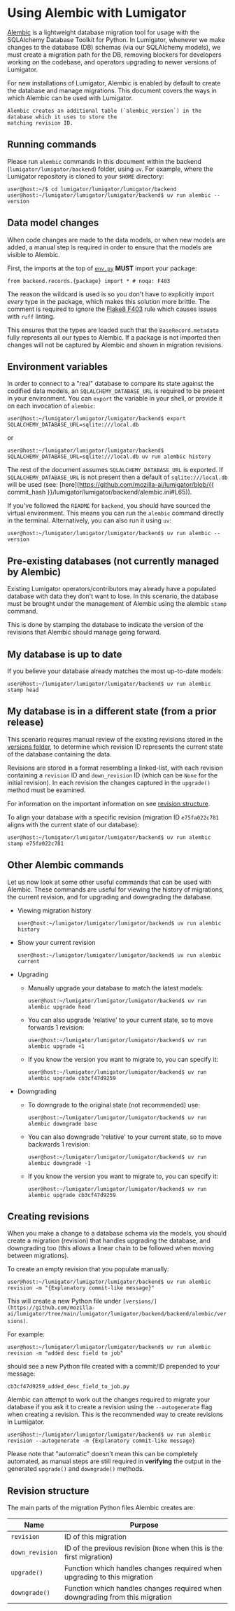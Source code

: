 # Using Alembic with Lumigator

[Alembic](https://alembic.sqlalchemy.org/en/latest/) is a lightweight database migration tool for
usage with the SQLAlchemy Database Toolkit for Python. In Lumigator, whenever we make changes to the
database (DB) schemas (via our SQLAlchemy models), we must create a migration path for the DB,
removing blockers for developers working on the codebase, and operators upgrading to newer versions
of Lumigator.

For new installations of Lumigator, Alembic is enabled by default to create the database and manage
migrations. This document covers the ways in which Alembic can be used with Lumigator.

```{note}
Alembic creates an additional table (`alembic_version`) in the database which it uses to store the
matching revision ID.
```

## Running commands

Please run `alembic` commands in this document within the backend (`lumigator/lumigator/backend`) folder, using `uv`. For example, where the Lumigator repository is cloned to your `$HOME` directory:

```console
user@host:~/$ cd lumigator/lumigator/lumigator/backend
user@host:~/lumigator/lumigator/lumigator/backend$ uv run alembic --version
```

## Data model changes

When code changes are made to the data models, or when new models are added, a manual step is
required in order to ensure that the models are visible to Alembic.

First, the imports at the top of [`env.py`](https://github.com/mozilla-ai/lumigator/blob/main/lumigator/lumigator/backend/backend/alembic/env.py)
**MUST** import your package:

`from backend.records.{package} import * # noqa: F403`

The reason the wildcard is used is so you don't have to explicitly import *every* type in the
package, which makes this solution more brittle. The comment is required to ignore the
[Flake8 F403](https://www.flake8rules.com/rules/F403.html) rule which causes issues with `ruff`
linting.

This ensures that the types are loaded such that the `BaseRecord.metadata` fully represents all our
types to Alembic. If a package is not imported then changes will not be captured by Alembic and
shown in migration revisions.

## Environment variables

In order to connect to a "real" database to compare its state against the codified data models, an
`SQLALCHEMY_DATABASE_URL` is required to be present in your environment. You can `export` the
variable in your shell, or provide it on each invocation of `alembic`:

```console
user@host:~/lumigator/lumigator/lumigator/backend$ export SQLALCHEMY_DATABASE_URL=sqlite:///local.db
```

or

```console
user@host:~/lumigator/lumigator/lumigator/backend$ SQLALCHEMY_DATABASE_URL=sqlite:///local.db uv run alembic history
```

The rest of the document assumes `SQLALCHEMY_DATABASE_URL` is exported. If `SQLALCHEMY_DATABASE_URL`
is not present then a default of `sqlite:///local.db` will be used (see:
[here](https://github.com/mozilla-ai/lumigator/blob/{{ commit_hash }}/lumigator/lumigator/backend/alembic.ini#L65)).

If you've followed the `README` for `backend`, you should have sourced the virtual environment. This
means you can run the `alembic` command directly in the terminal. Alternatively, you can also run it
using `uv`:

```console
user@host:~/lumigator/lumigator/lumigator/backend$ uv run alembic --version
```

## Pre-existing databases (not currently managed by Alembic)

Existing Lumigator operators/contributors may already have a populated database with data they don't
want to lose. In this scenario, the database must be brought under the management of Alembic using
the alembic `stamp` command.

This is done by stamping the database to indicate the version of the revisions that Alembic should
manage going forward.

## My database is up to date

If you believe your database already matches the most up-to-date models:

```console
user@host:~/lumigator/lumigator/lumigator/backend$ uv run alembic stamp head
```

## My database is in a different state (from a prior release)

This scenario requires manual review of the existing revisions stored in the
[versions folder](https://github.com/mozilla-ai/lumigator/tree/main/lumigator/lumigator/backend/backend/alembic/versions),
to determine which revision ID represents the current state of the database containing the data.

Revisions are stored in a format resembling a linked-list, with each revision containing a
`revision` ID and `down_revision` ID (which can be `None` for the initial revision). In each
revision the changes captured in the `upgrade()` method must be examined.

For information on the important information on see [revision structure](#revision-structure).

To align your database with a specific revision (migration ID `e75fa022c781` aligns with the current
state of our database):

```console
user@host:~/lumigator/lumigator/lumigator/backend$ uv run alembic stamp e75fa022c781
```

## Other Alembic commands

Let us now look at some other useful commands that can be used with Alembic. These commands are
useful for viewing the history of migrations, the current revision, and for upgrading and
downgrading the database.

- Viewing migration history

    ```console
    user@host:~/lumigator/lumigator/lumigator/backend$ uv run alembic history
    ```

- Show your current revision

    ```console
    user@host:~/lumigator/lumigator/lumigator/backend$ uv run alembic current
    ```

- Upgrading

    - Manually upgrade your database to match the latest models:

        ```console
        user@host:~/lumigator/lumigator/lumigator/backend$ uv run alembic upgrade head
        ```

    - You can also upgrade 'relative' to your current state, so to move forwards 1 revision:

        ```console
        user@host:~/lumigator/lumigator/lumigator/backend$ uv run alembic upgrade +1
        ```

    - If you know the version you want to migrate to, you can specify it:

        ```console
        user@host:~/lumigator/lumigator/lumigator/backend$ uv run alembic upgrade cb3cf47d9259
        ```

- Downgrading

    - To downgrade to the original state (not recommended) use:

        ```console
        user@host:~/lumigator/lumigator/lumigator/backend$ uv run alembic downgrade base
        ```

    - You can also downgrade 'relative' to your current state, so to move backwards 1 revision:

        ```console
        user@host:~/lumigator/lumigator/lumigator/backend$ uv run alembic downgrade -1
        ```

    - If you know the version you want to migrate to, you can specify it:

        ```console
        user@host:~/lumigator/lumigator/lumigator/backend$ uv run alembic upgrade cb3cf47d9259
        ````

## Creating revisions

When you make a change to a database schema via the models, you should create a migration (revision)
that handles upgrading the database, and downgrading too (this allows a linear chain to be followed
when moving between migrations).

To create an empty revision that you populate manually:

```console
user@host:~/lumigator/lumigator/lumigator/backend$ uv run alembic revision -m "{Explanatory commit-like message}"
```

This will create a new Python file under `[versions/](https://github.com/mozilla-ai/lumigator/tree/main/lumigator/lumigator/backend/backend/alembic/versions)`.

For example:

```console
user@host:~/lumigator/lumigator/lumigator/backend$ uv run alembic revision -m "added desc field to job"
```

should see a new Python file created with a commit/ID prepended to your message:

`cb3cf47d9259_added_desc_field_to_job.py`

Alembic can attempt to work out the changes required to migrate your database if you ask it to
create a revision using the `--autogenerate` flag when creating a revision. This is the recommended
way to create revisions in Lumigator.

```console
user@host:~/lumigator/lumigator/lumigator/backend$ uv run alembic revision --autogenerate -m {Explanatory commit-like message}
```

Please note that "automatic" doesn't mean this can be completely automated, as manual steps are
still required in **verifying** the output in the generated `upgrade()` and `downgrade()` methods.

## Revision structure

The main parts of the migration Python files Alembic creates are:

| Name            | Purpose                                                                      |
|-----------------|------------------------------------------------------------------------------|
| `revision`      | ID of this migration                                                         |
| `down_revision` | ID of the previous revision (`None` when this is the first migration)        |
| `upgrade()`     | Function which handles changes required when upgrading to this migration     |
| `downgrade()`   | Function which handles changes required when downgrading from this migration |
